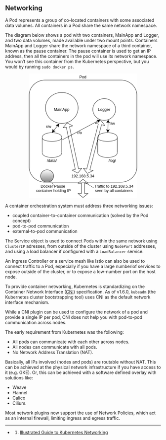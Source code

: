 ## Networking

A Pod represents a group of co-located containers with some associated data volumes. All containers in a Pod share the same network namespace.

The diagram below shows a pod with two containers, MainApp and Logger, and two data volumes, made available under two mount points. Containers MainApp and Logger share the network namespace of a third container, known as the pause container. The pause container is used to get an IP address, then all the containers in the pod will use its network namespace. You won’t see this container from the Kubernetes perspective, but you would by running `sudo docker ps`.

<p align="center">
    <img src="../img/pod-networking.png" width="350" height="400"/>
</p>

A container orchestration system must address three networking issues:

- coupled container-to-container communication (solved by the Pod concept)
- pod-to-pod communication
- external-to-pod communication

The Service object is used to connect Pods within the same network using `ClusterIP` adresses, from outside of the cluster using `NodePort` addresses, and using a load balancer if configured with a `LoadBalancer` service.

An Ingress Controller or a service mesh like Istio can also be used to connect traffic to a Pod, especially if you have a large numberiof services to expose outside of the cluster, or to expose a low-number port on the host node.

To provide container networking, Kubernetes is standardizing on the Container Network Interface ([CNI](https://github.com/containernetworking/cni)) specification. As of v1.6.0, `kubeadm` (the Kubernetes cluster bootstrapping tool) uses CNI as the default network interface mechanism.

While a CNI plugin can be used to configure the network of a pod and provide a single IP per pod, CNI does not help you with pod-to-pod communication across nodes.

The early requirement from Kubernetes was the following:

- All pods can communicate with each other across nodes.
- All nodes can communicate with all pods.
- No Network Address Translation (NAT).

Basically, all IPs involved (nodes and pods) are routable without NAT. This can be achieved at the physical network infrastructure if you have access to it (e.g. GKE). Or, this can be achieved with a software defined overlay with solutions like:

- Weave
- Flannel
- Calico
- Cilium.

Most network plugins now support the use of Network Policies, which act as an internal firewall, limiting ingress and egress traffic.

---

- 1. [Illustrated Guide to Kubernetes Networking](https://speakerdeck.com/thockin/illustrated-guide-to-kubernetes-networking)
